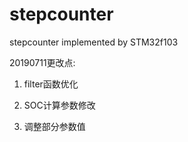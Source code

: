 # stepcounter

stepcounter implemented by STM32f103

20190711更改点:

1. filter函数优化

2. SOC计算参数修改

3. 调整部分参数值
